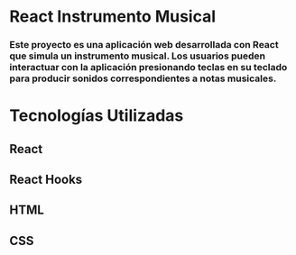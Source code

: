 # React Instrumento Musical
### Este proyecto es una aplicación web desarrollada con React que simula un instrumento musical. Los usuarios pueden interactuar con la aplicación presionando teclas en su teclado para producir sonidos correspondientes a notas musicales.
# Tecnologías Utilizadas
## React
## React Hooks
## HTML 
## CSS
